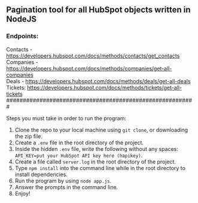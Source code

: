 ## Pagination tool for all HubSpot objects written in NodeJS <br>

### Endpoints: <br>

Contacts -  https://developers.hubspot.com/docs/methods/contacts/get_contacts <br>
Companies - https://developers.hubspot.com/docs/methods/companies/get-all-companies <br>
Deals - https://developers.hubspot.com/docs/methods/deals/get-all-deals <br>
Tickets: https://developers.hubspot.com/docs/methods/tickets/get-all-tickets
#########################################################

Steps you must take in order to run the program:

1. Clone the repo to your local machine using `git clone`, or downloading the zip file.
2. Create a `.env` file in the root directory of the project.
3. Inside the hidden `.env` file, write the following without any spaces: `API_KEY=put your HubSpot API key here (hapikey)`.
4. Create a file called `server.log` in the root directory of the project.
5. Type `npm install` into the command line while in the root directory to install dependencies.
6. Run the program by using `node app.js`.
7. Answer the prompts in the command line.
8. Enjoy!